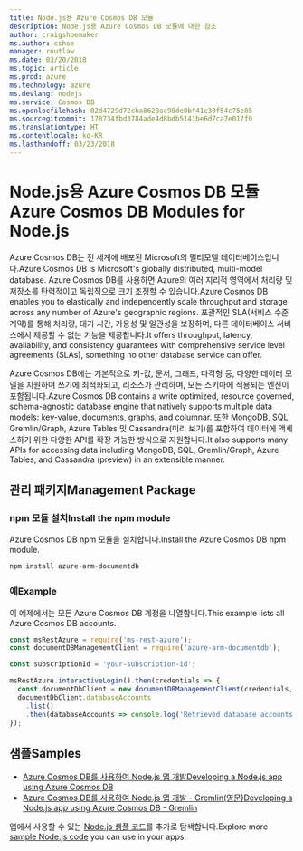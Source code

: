 ```yaml
---
title: Node.js용 Azure Cosmos DB 모듈
description: Node.js용 Azure Cosmos DB 모듈에 대한 참조
author: craigshoemaker
ms.author: cshoe
manager: routlaw
ms.date: 03/20/2018
ms.topic: article
ms.prod: azure
ms.technology: azure
ms.devlang: nodejs
ms.service: Cosmos DB
ms.openlocfilehash: 02d4729d72cba8628ac98de0bf41c30f54c75e85
ms.sourcegitcommit: 178734fbd3784ade4d8bdb5141be6d7ca7e017f0
ms.translationtype: HT
ms.contentlocale: ko-KR
ms.lasthandoff: 03/23/2018
---
```

# <a name="azure-cosmos-db-modules-for-nodejs"></a><span data-ttu-id="6a4b0-103">Node.js용 Azure Cosmos DB 모듈</span><span class="sxs-lookup"><span data-stu-id="6a4b0-103">Azure Cosmos DB Modules for Node.js</span></span>

<span data-ttu-id="6a4b0-104">Azure Cosmos DB는 전 세계에 배포된 Microsoft의 멀티모델 데이터베이스입니다.</span><span class="sxs-lookup"><span data-stu-id="6a4b0-104">Azure Cosmos DB is Microsoft's globally distributed, multi-model database.</span></span> <span data-ttu-id="6a4b0-105">Azure Cosmos DB를 사용하면 Azure의 여러 지리적 영역에서 처리량 및 저장소를 탄력적이고 독립적으로 크기 조정할 수 있습니다.</span><span class="sxs-lookup"><span data-stu-id="6a4b0-105">Azure Cosmos DB enables you to elastically and independently scale throughput and storage across any number of Azure's geographic regions.</span></span> <span data-ttu-id="6a4b0-106">포괄적인 SLA(서비스 수준 계약)를 통해 처리량, 대기 시간, 가용성 및 일관성을 보장하며, 다른 데이터베이스 서비스에서 제공할 수 없는 기능을 제공합니다.</span><span class="sxs-lookup"><span data-stu-id="6a4b0-106">It offers throughput, latency, availability, and consistency guarantees with comprehensive service level agreements (SLAs), something no other database service can offer.</span></span>

<span data-ttu-id="6a4b0-107">Azure Cosmos DB에는 기본적으로 키-값, 문서, 그래프, 다각형 등, 다양한 데이터 모델을 지원하며 쓰기에 최적화되고, 리소스가 관리하며, 모든 스키마에 적용되는 엔진이 포함됩니다.</span><span class="sxs-lookup"><span data-stu-id="6a4b0-107">Azure Cosmos DB contains a write optimized, resource governed, schema-agnostic database engine that natively supports multiple data models: key-value, documents, graphs, and columnar.</span></span> <span data-ttu-id="6a4b0-108">또한 MongoDB, SQL, Gremlin/Graph, Azure Tables 및 Cassandra(미리 보기)를 포함하여 데이터에 액세스하기 위한 다양한 API를 확장 가능한 방식으로 지원합니다.</span><span class="sxs-lookup"><span data-stu-id="6a4b0-108">It also supports many APIs for accessing data including MongoDB, SQL, Gremlin/Graph, Azure Tables, and Cassandra (preview) in an extensible manner.</span></span>

## <a name="management-package"></a><span data-ttu-id="6a4b0-109">관리 패키지</span><span class="sxs-lookup"><span data-stu-id="6a4b0-109">Management Package</span></span>

### <a name="install-the-npm-module"></a><span data-ttu-id="6a4b0-110">npm 모듈 설치</span><span class="sxs-lookup"><span data-stu-id="6a4b0-110">Install the npm module</span></span> 

<span data-ttu-id="6a4b0-111">Azure Cosmos DB npm 모듈을 설치합니다.</span><span class="sxs-lookup"><span data-stu-id="6a4b0-111">Install the Azure Cosmos DB npm module.</span></span>

```bash
npm install azure-arm-documentdb
```

### <a name="example"></a><span data-ttu-id="6a4b0-112">예</span><span class="sxs-lookup"><span data-stu-id="6a4b0-112">Example</span></span>

<span data-ttu-id="6a4b0-113">이 예제에서는 모든 Azure Cosmos DB 계정을 나열합니다.</span><span class="sxs-lookup"><span data-stu-id="6a4b0-113">This example lists all Azure Cosmos DB accounts.</span></span>

```javascript
const msRestAzure = require('ms-rest-azure');
const documentDBManagementClient = require('azure-arm-documentdb');

const subscriptionId = 'your-subscription-id';

msRestAzure.interactiveLogin().then(credentials => {
  const documentDbClient = new documentDBManagementClient(credentials, subscriptionId);
  documentDbClient.databaseAccounts
    .list()
    .then(databaseAccounts => console.log('Retrieved database accounts: ', databaseAccounts));
});
```

## <a name="samples"></a><span data-ttu-id="6a4b0-114">샘플</span><span class="sxs-lookup"><span data-stu-id="6a4b0-114">Samples</span></span>

* [<span data-ttu-id="6a4b0-115">Azure Cosmos DB를 사용하여 Node.js 앱 개발</span><span class="sxs-lookup"><span data-stu-id="6a4b0-115">Developing a Node.js app using Azure Cosmos DB</span></span>](https://azure.microsoft.com/resources/samples/azure-cosmos-db-documentdb-nodejs-getting-started/)
* [<span data-ttu-id="6a4b0-116">Azure Cosmos DB를 사용하여 Node.js 앱 개발 - Gremlin(영문)</span><span class="sxs-lookup"><span data-stu-id="6a4b0-116">Developing a Node.js app using Azure Cosmos DB - Gremlin</span></span>](https://azure.microsoft.com/resources/samples/azure-cosmos-db-graph-nodejs-getting-started/)

<span data-ttu-id="6a4b0-117">앱에서 사용할 수 있는 [Node.js 샘플 코드](https://azure.microsoft.com/resources/samples/?platform=nodejs)를 추가로 탐색합니다.</span><span class="sxs-lookup"><span data-stu-id="6a4b0-117">Explore more [sample Node.js code](https://azure.microsoft.com/resources/samples/?platform=nodejs) you can use in your apps.</span></span>
